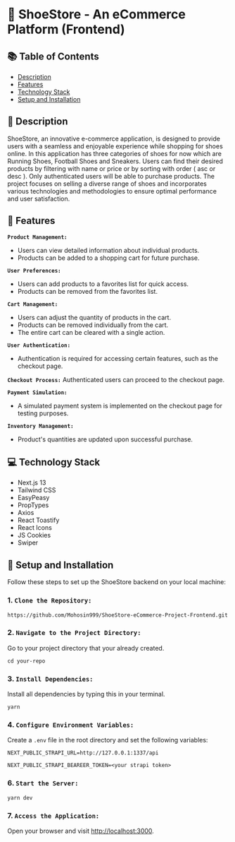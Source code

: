 # 👞 ShoeStore - An eCommerce Platform (Frontend)

## 📚 Table of Contents

- [Description](#-description)
- [Features](#-features)
- [Technology Stack](#-technology-stack)
- [Setup and Installation](#-setup-and-installation)

## 📖 Description

ShoeStore, an innovative e-commerce application, is designed to provide users with a seamless and enjoyable experience while shopping for shoes online. In this application has three categories of shoes for now which are Running Shoes, Football Shoes and Sneakers. Users can find their desired products by filtering with name or price or by sorting with order ( asc or desc ). Only authenticated users will be able to purchase products. The project focuses on selling a diverse range of shoes and incorporates various technologies and methodologies to ensure optimal performance and user satisfaction.

## 🔆 Features

**`Product Management:`**
- Users can view detailed information about individual products.
- Products can be added to a shopping cart for future purchase.

**`User Preferences:`**
- Users can add products to a favorites list for quick access.
- Products can be removed from the favorites list.

**`Cart Management:`**
- Users can adjust the quantity of products in the cart.
- Products can be removed individually from the cart.
- The entire cart can be cleared with a single action.

**`User Authentication:`**
- Authentication is required for accessing certain features, such as the checkout page.

**`Checkout Process:`**
Authenticated users can proceed to the checkout page.

**`Payment Simulation:`**
- A simulated payment system is implemented on the checkout page for testing purposes.

**`Inventory Management:`**
- Product's quantities are updated upon successful purchase.


## 💻 Technology Stack

- Next.js 13
- Tailwind CSS
- EasyPeasy
- PropTypes
- Axios
- React Toastify
- React Icons
- JS Cookies
- Swiper

## 🚀 Setup and Installation

Follow these steps to set up the ShoeStore backend on your local machine:

### 1. `Clone the Repository:`

```
https://github.com/Mohosin999/ShoeStore-eCommerce-Project-Frontend.git
```

### 2. `Navigate to the Project Directory:`

Go to your project directory that your already created.

```
cd your-repo
```

### 3. `Install Dependencies:`

Install all dependencies by typing this in your terminal.

```
yarn
```

### 4. `Configure Environment Variables:`

Create a `.env` file in the root directory and set the following variables:

```
NEXT_PUBLIC_STRAPI_URL=http://127.0.0.1:1337/api

NEXT_PUBLIC_STRAPI_BEAREER_TOKEN=<your strapi token>
```

### 6. `Start the Server:`

```
yarn dev
```

### 7. `Access the Application:`

Open your browser and visit [http://localhost:3000](http://localhost:3000).
